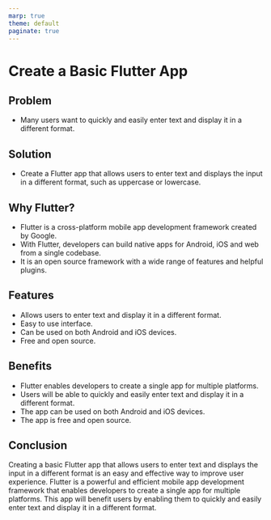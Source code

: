 ```yaml
---
marp: true
theme: default
paginate: true
---
```

# Create a Basic Flutter App

## Problem

- Many users want to quickly and easily enter text and display it in a different format.

## Solution

- Create a Flutter app that allows users to enter text and displays the input in a different format, such as uppercase or lowercase.

## Why Flutter?

- Flutter is a cross-platform mobile app development framework created by Google. 
- With Flutter, developers can build native apps for Android, iOS and web from a single codebase. 
- It is an open source framework with a wide range of features and helpful plugins.

## Features

- Allows users to enter text and display it in a different format. 
- Easy to use interface. 
- Can be used on both Android and iOS devices. 
- Free and open source.

## Benefits

- Flutter enables developers to create a single app for multiple platforms. 
- Users will be able to quickly and easily enter text and display it in a different format. 
- The app can be used on both Android and iOS devices. 
- The app is free and open source.

## Conclusion

Creating a basic Flutter app that allows users to enter text and displays the input in a different format is an easy and effective way to improve user experience. Flutter is a powerful and efficient mobile app development framework that enables developers to create a single app for multiple platforms. This app will benefit users by enabling them to quickly and easily enter text and display it in a different format.
  